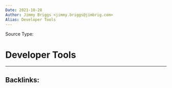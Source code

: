 ```yaml
---
Date: 2021-10-28
Author: Jimmy Briggs <jimmy.briggs@jimbrig.com>
Alias: Developer Tools
---
```


Source Type:

# Developer Tools

***

Backlinks:
-	